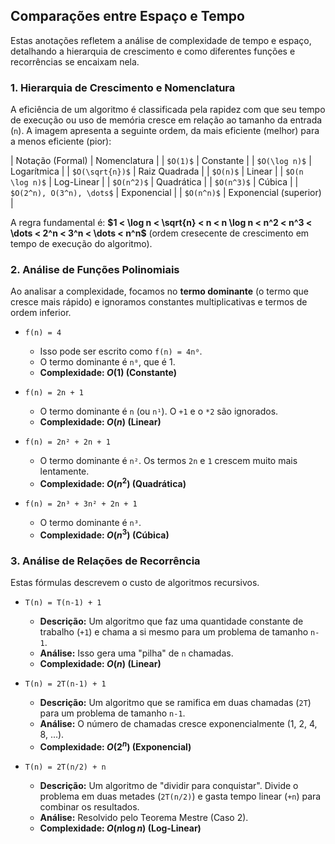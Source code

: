 ## Comparações entre Espaço e Tempo

Estas anotações refletem a análise de complexidade de tempo e espaço, detalhando a hierarquia de crescimento e como diferentes funções e recorrências se encaixam nela.
### 1. Hierarquia de Crescimento e Nomenclatura

A eficiência de um algoritmo é classificada pela rapidez com que seu tempo de execução ou uso de memória cresce em relação ao tamanho da entrada (`n`). A imagem apresenta a seguinte ordem, da mais eficiente (melhor) para a menos eficiente (pior):

| Notação (Formal) | Nomenclatura |
| `$O(1)$` | Constante |
| `$O(\log n)$` | Logarítmica |
| `$O(\sqrt{n})$` | Raiz Quadrada |
| `$O(n)$` | Linear |
| `$O(n \log n)$` | Log-Linear |
| `$O(n^2)$` | Quadrática |
| `$O(n^3)$` | Cúbica |
| `$O(2^n), O(3^n), \dots$` | Exponencial |
| `$O(n^n)$` | Exponencial (superior) |

A regra fundamental é: **$1 < \log n < \sqrt{n} < n < n \log n < n^2 < n^3 < \dots < 2^n < 3^n < \dots < n^n$** (ordem cresecente de crescimento em tempo de execução do algoritmo).

### 2. Análise de Funções Polinomiais

Ao analisar a complexidade, focamos no **termo dominante** (o termo que cresce mais rápido) e ignoramos constantes multiplicativas e termos de ordem inferior.

* `f(n) = 4`
    * Isso pode ser escrito como `f(n) = 4n⁰`.
    * O termo dominante é `n⁰`, que é 1.
    * **Complexidade: $O(1)$ (Constante)**

* `f(n) = 2n + 1`
    * O termo dominante é `n` (ou `n¹`). O `+1` e o `*2` são ignorados.
    * **Complexidade: $O(n)$ (Linear)**

* `f(n) = 2n² + 2n + 1`
    * O termo dominante é `n²`. Os termos `2n` e `1` crescem muito mais lentamente.
    * **Complexidade: $O(n^2)$ (Quadrática)**

* `f(n) = 2n³ + 3n² + 2n + 1`
    * O termo dominante é `n³`.
    * **Complexidade: $O(n^3)$ (Cúbica)**

### 3. Análise de Relações de Recorrência

Estas fórmulas descrevem o custo de algoritmos recursivos.

* `T(n) = T(n-1) + 1`
    * **Descrição:** Um algoritmo que faz uma quantidade constante de trabalho (`+1`) e chama a si mesmo para um problema de tamanho `n-1`.
    * **Análise:** Isso gera uma "pilha" de `n` chamadas.
    * **Complexidade: $O(n)$ (Linear)**

* `T(n) = 2T(n-1) + 1`
    * **Descrição:** Um algoritmo que se ramifica em duas chamadas (`2T`) para um problema de tamanho `n-1`.
    * **Análise:** O número de chamadas cresce exponencialmente (1, 2, 4, 8, ...).
    * **Complexidade: $O(2^n)$ (Exponencial)**

* `T(n) = 2T(n/2) + n`
    * **Descrição:** Um algoritmo de "dividir para conquistar". Divide o problema em duas metades (`2T(n/2)`) e gasta tempo linear (`+n`) para combinar os resultados.
    * **Análise:** Resolvido pelo Teorema Mestre (Caso 2).
    * **Complexidade: $O(n \log n)$ (Log-Linear)**
